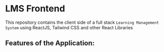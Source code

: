 # LMS Frontend
This repository contains the client side of a full stack `Learning Management System` using ReactJS, Tailwind CSS and other React Libraries

## Features of the Application:
